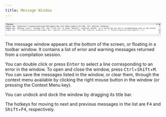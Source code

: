 ```yaml
---
title: Message Window
---
```


![Message window](/cdn/dev/img/developer/100/ui/frmMessages.png)

The message window appears at the bottom of the screen, or floating in a
toolbar window. It contains a list of error and warning messages
returned from a compilation session.

You can double click or press <kbd>Enter</kbd> to select a
line corresponding to an error in the window. To open and close the
window, press
<kbd>Ctrl</kbd>+<kbd>Shift</kbd>+<kbd>M</kbd>.
You can save the messages listed in the window, or clear them, through
the context menu available by clicking the right mouse button in the
window (or pressing the Context Menu key).

You can undock and dock the window by dragging its title bar.

The hotkeys for moving to next and previous messages in the list are
<kbd>F4</kbd> and
<kbd>Shift</kbd>+<kbd>F4</kbd>,
respectively.
